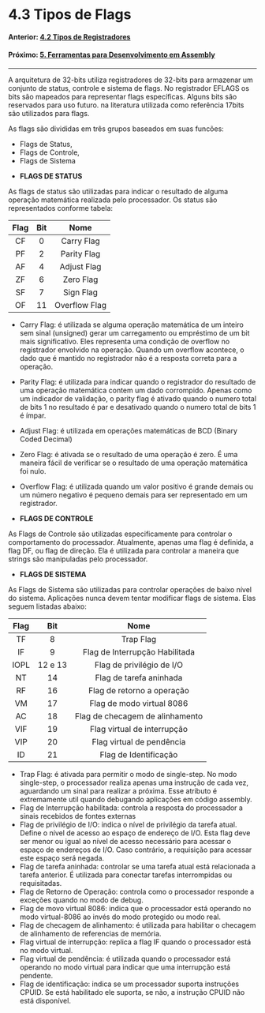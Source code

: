 
# 4.3 Tipos de Flags


#### Anterior: [4.2 Tipos de Registradores](./tipos_registradores.md)   
#### Próximo: [5. Ferramentas para Desenvolvimento em Assembly](./ferramentas_assembly.md)  

---  

A arquitetura de 32-bits utiliza registradores de 32-bits para armazenar um conjunto de status, controle e sistema de flags. No registrador EFLAGS os bits são mapeados para representar flags específicas. Alguns bits são reservados para uso futuro. na literatura utilizada como referência 17bits são utilizados para flags.  

As flags são divididas em três grupos baseados em suas funcões:  

- Flags de Status,  
- Flags de Controle,  
- Flags de Sistema  

* **FLAGS DE STATUS**  

As flags de status são utilizadas para indicar o resultado de alguma operação matemática realizada pelo processador. Os status são representados conforme tabela:

|Flag|Bit|Nome|
|:---:|:---:|:---:|
|CF|0| Carry Flag|
|PF|2| Parity Flag|
|AF|4| Adjust Flag|
|ZF|6| Zero Flag|
|SF|7| Sign Flag|
|OF|11| Overflow Flag|

- Carry Flag: é utilizada se alguma operação matemática de um inteiro sem sinal (unsigned) gerar um carregamento ou empréstimo de um bit mais significativo. Eles representa uma condição de overflow no registrador envolvido na operação. Quando um overflow acontece, o dado que é mantido no registrador não é a resposta correta para a operação.  

- Parity Flag: é utilizada para indicar quando o registrador do resultado de uma operação matemática contem um dado corrompido. Apenas como um indicador de validação, o parity flag é ativado quando o numero total de bits 1 no resultado é par e desativado quando o numero total de bits 1 é ímpar.

- Adjust Flag: é utilizada em operações matemáticas de BCD (Binary Coded Decimal)  

- Zero Flag: é ativada se o resultado de uma operação é zero. É uma maneira fácil de verificar se o resultado de uma operação matemática foi nulo.  

- Overflow Flag: é utilizada quando um valor positivo é grande demais ou um número negativo é pequeno demais para ser representado em um registrador.  

* **FLAGS DE CONTROLE**  

As Flags de Controle são utilizadas especificamente para controlar o comportamento do processador. Atualmente, apenas uma flag é definida, a flag DF, ou flag de direção. Ela é utilizada para controlar a maneira que strings são manipuladas pelo processador.  

* **FLAGS DE SISTEMA**  

As Flags de Sistema são utilizadas para controlar operações de baixo nível do sistema. Aplicações nunca devem tentar modificar flags de sistema. Elas seguem listadas abaixo:  

|Flag|Bit|Nome|
|:---:|:---:|:---:|
|TF|8| Trap Flag|
|IF|9| Flag de Interrupção Habilitada|
|IOPL|12 e 13| Flag de privilégio de I/O|
|NT|14| Flag de tarefa aninhada|
|RF|16| Flag de retorno a operação|
|VM|17| Flag de modo virtual 8086|
|AC|18| Flag de checagem de alinhamento|
|VIF|19| Flag virtual de interrupção|
|VIP|20| Flag virtual de pendência|
|ID|21|  Flag de Identificação|

- Trap Flag: é ativada para permitir o modo de single-step. No modo single-step, o processador realiza apenas uma instrução de cada vez, aguardando um sinal para realizar a próxima. Esse atributo é extremamente util quando debugando aplicações em código assembly.  
- Flag de Interrupção habilitada: controla a resposta do processador a sinais recebidos de fontes externas
- Flag de privilégio de I/O: indica o nível de privilégio da tarefa atual. Define o nível de acesso ao espaço de endereço de I/O. Esta flag deve ser menor ou igual ao nível de acesso necessário para acessar o espaço de endereços de I/O. Caso contrário, a requisição para acessar este espaço será negada.  
- Flag de tarefa aninhada: controlar se uma tarefa atual está relacionada a tarefa anterior. É utilizada para conectar tarefas interrompidas ou requisitadas.  
- Flag de Retorno de Operação: controla como o processador responde a exceções quando no modo de debug.  
- Flag de movo virtual 8086: indica que o processador está operando no modo virtual-8086 ao invés do modo protegido ou modo real.  
- Flag de checagem de alinhamento: é utilizada para habilitar o checagem de alinhamento de referencias de memória.  
- Flag virtual de interrupção: replica a flag IF quando o processador está no modo virtual.  
- Flag virtual de pendência: é utilizada quando o processador está operando no modo virtual para indicar que uma interrupção está pendente.  
- Flag de identificação: indica se um processador suporta instruções CPUID. Se está habilitado ele suporta, se não, a instrução CPUID não está disponível.  
